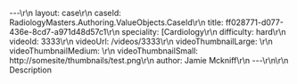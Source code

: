 ---\r\n
                layout: case\r\n
                caseId: RadiologyMasters.Authoring.ValueObjects.CaseId\r\n
                title: ff028771-d077-436e-8cd7-a971d48d57c1\r\n
                speciality: [Cardiology\r\n
                difficulty: hard\r\n
                videoId: 3333\r\n
                videoUrl: /videos/3333\r\n
                videoThumbnailLarge: \r\n
                videoThumbnailMedium: \r\n
                videoThumbnailSmall: http://somesite/thumbnails/test.png\r\n
                author: Jamie Mckniff\r\n
                ---\r\n\r\n
                Description